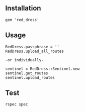 ## Installation
```
gem 'red_dress'
```

## Usage
```
RedDress.passphrase = ''
RedDress.upload_all_routes

-or individually-

sentinel = RedDress::Sentinel.new
sentinel.get_routes
sentinel.upload_routes
```

## Test
```
rspec spec
```
